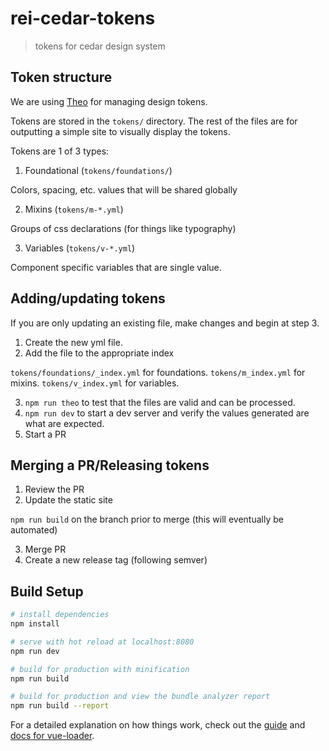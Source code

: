 # rei-cedar-tokens

> tokens for cedar design system

## Token structure

We are using [Theo](https://github.com/salesforce-ux/theo) for managing design tokens.

Tokens are stored in the `tokens/` directory. The rest of the files are for outputting a simple site to visually display the tokens.

Tokens are 1 of 3 types:
1. Foundational (`tokens/foundations/`)

Colors, spacing, etc. values that will be shared globally
  
2. Mixins (`tokens/m-*.yml`)

Groups of css declarations (for things like typography)

3. Variables (`tokens/v-*.yml`)

Component specific variables that are single value.

## Adding/updating tokens

If you are only updating an existing file, make changes and begin at step 3.

1. Create the new yml file.
2. Add the file to the appropriate index

`tokens/foundations/_index.yml` for foundations. `tokens/m_index.yml` for mixins. `tokens/v_index.yml` for variables.

3. `npm run theo` to test that the files are valid and can be processed.
4. `npm run dev` to start a dev server and verify the values generated are what are expected.
5. Start a PR

## Merging a PR/Releasing tokens

1. Review the PR
2. Update the static site

`npm run build` on the branch prior to merge (this will eventually be automated)

3. Merge PR
4. Create a new release tag (following semver)

## Build Setup

``` bash
# install dependencies
npm install

# serve with hot reload at localhost:8080
npm run dev

# build for production with minification
npm run build

# build for production and view the bundle analyzer report
npm run build --report
```

For a detailed explanation on how things work, check out the [guide](http://vuejs-templates.github.io/webpack/) and [docs for vue-loader](http://vuejs.github.io/vue-loader).

